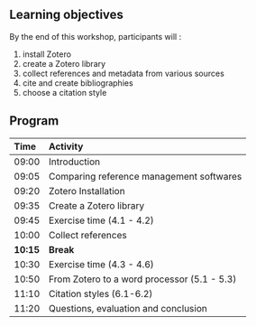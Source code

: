 ## Learning objectives

By the end of this workshop, participants will : 

1. install Zotero
2. create a Zotero library
3. collect references and metadata from various sources
4. cite and create bibliographies
5. choose a citation style

## Program

| Time | Activity | 
| :------- | :---- | 
| 09:00 | Introduction | 
| 09:05 | Comparing reference management softwares | 
| 09:20 | Zotero Installation |
| 09:35 | Create a Zotero library |
| 09:45 | Exercise time (4.1 - 4.2)|
| 10:00 | Collect references |
| **10:15** | **Break**|
| 10:30 | Exercise time (4.3 - 4.6) |
| 10:50 | From Zotero to a word processor (5.1 - 5.3) |
| 11:10 | Citation styles (6.1-6.2) |
| 11:20 | Questions, evaluation and conclusion |

